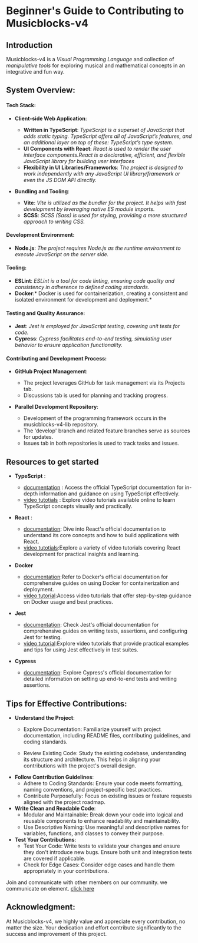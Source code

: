 
# Beginner's Guide to Contributing to Musicblocks-v4


## Introduction

Musicblocks-v4 is a _Visual Programming Language_ and collection of
_manipulative tools_ for exploring musical and mathematical concepts
in an integrative and fun way.



## System Overview:

#### Tech Stack:
- **Client-side Web Application**:
    - **Written in TypeScript**: *TypeScript is a superset of JavaScript that adds static typing. TypeScript offers all of JavaScript’s features, and an additional layer on top of these: TypeScript’s type system.*
    - **UI Components with React**: *React is used to render the user interface components.React is a declarative, efficient, and flexible JavaScript library for building user interfaces*
    - **Flexibility in UI Libraries/Frameworks**: *The project is designed to work independently with any JavaScript UI library/framework or even the JS DOM API directly.*
- **Bundling and Tooling**:

    - **Vite**: *Vite is utilized as the bundler for the project. It helps with fast development by leveraging native ES module imports.*
    - **SCSS**: *SCSS (Sass) is used for styling, providing a more structured approach to writing CSS.*

#### Development Environment:

  - **Node.js**: *The project requires Node.js as the runtime environment to execute JavaScript on the server side.*


#### Tooling:
- **ESLint**: *ESLint is a tool for code linting, ensuring code quality and consistency in adherence to defined coding standards.*
 - **Docker**:* Docker is used for containerization, creating a consistent and isolated environment for development and deployment.*

#### Testing and Quality Assurance:
 - **Jest**: *Jest is employed for JavaScript testing, covering unit tests for code.*
 - **Cypress**: *Cypress facilitates end-to-end testing, simulating user behavior to ensure application functionality.*

#### Contributing and Development Process:

- **GitHub Project Management**:

    - The project leverages GitHub for task management via its Projects tab.
    - Discussions tab is used for planning and tracking progress.

- **Parallel Development Repository**:

    - Development of the programming framework occurs in the musicblocks-v4-lib repository.
    - The 'develop' branch and related feature branches serve as sources for updates.
    - Issues tab in both repositories is used to track tasks and issues.


## Resources to get started

- **TypeScript** :
    - [documentation](https://www.typescriptlang.org/docs/handbook/typescript-in-5-minutes.html) : Access the official TypeScript documentation for in-depth information and guidance on using TypeScript effectively.
    - [video tutotials](https://www.youtube.com/watch?v=30LWjhZzg50) : Explore video tutorials available online to learn TypeScript concepts visually and practically.

- **React** : 
    - [documentation](https://react.dev/learn/typescript): Dive into React's official documentation to understand its core concepts and how to build applications with React.
    - [video tutotials](https://www.youtube.com/watch?v=FJDVKeh7RJI):Explore a variety of video tutorials covering React development for practical insights and learning.

- **Docker**
    - [documentation](https://docs.docker.com/):Refer to Docker's official documentation for comprehensive guides on using Docker for containerization and deployment.
    - [video tutorial](https://www.youtube.com/watch?v=RqTEHSBrYFw):Access video tutorials that offer step-by-step guidance on Docker usage and best practices.
- **Jest** 
    - [documentation](https://jestjs.io/docs/getting-started): Check Jest's official documentation for comprehensive guides on writing tests, assertions, and configuring Jest for testing.
    - [video tutorial](https://www.youtube.com/watch?v=ajiAl5UNzBU):Explore video tutorials that provide practical examples and tips for using Jest effectively in test suites.
- **Cypress**
    - [documentation](https://docs.cypress.io/guides/overview/why-cypress): Explore Cypress's official documentation for detailed information on setting up end-to-end tests and writing assertions.

## Tips for Effective Contributions:
- **Understand the Project**:
    - Explore Documentation: Familiarize yourself with project documentation, including README files, contributing guidelines, and coding standards.

    -  Review Existing Code: Study the existing codebase, understanding its structure and architecture. This helps in aligning your contributions with the project's overall design. 
- **Follow Contribution Guidelines**:
    - Adhere to Coding Standards: Ensure your code meets formatting, naming conventions, and project-specific best practices.
   - Contribute Purposefully: Focus on existing issues or feature requests aligned with the project roadmap.
-  **Write Clean and Readable Code**:
    - Modular and Maintainable: Break down your code into logical and reusable components to enhance readability and maintainability.
    - Use Descriptive Naming: Use meaningful and descriptive names for variables, functions, and classes to convey their purpose.
- **Test Your Contributions**:
    - Test Your Code: Write tests to validate your changes and ensure they don't introduce new bugs. Ensure both unit and integration tests are covered if applicable.
    - Check for Edge Cases: Consider edge cases and handle them appropriately in your contributions.

Join and communicate with other members on our community.
we communicate on element.
[click here ](https://app.element.io/#/room/#musicblocksdev:matrix.org)





## Acknowledgment:
At Musicblocks-v4, we highly value and appreciate every contribution, no matter the size. Your dedication and effort contribute significantly to the success and improvement of this project.
